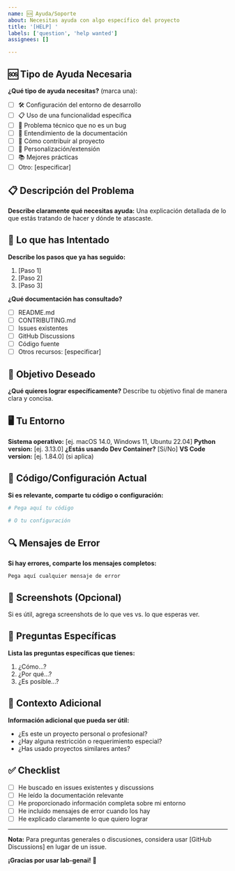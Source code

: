 ```yaml
---
name: 🆘 Ayuda/Soporte
about: Necesitas ayuda con algo específico del proyecto
title: '[HELP] '
labels: ['question', 'help wanted']
assignees: []

---
```


## 🆘 Tipo de Ayuda Necesaria

**¿Qué tipo de ayuda necesitas?** (marca una):
- [ ] 🛠️ Configuración del entorno de desarrollo
- [ ] 📋 Uso de una funcionalidad específica
- [ ] 🐛 Problema técnico que no es un bug
- [ ] 📖 Entendimiento de la documentación
- [ ] 🤝 Cómo contribuir al proyecto
- [ ] 🔧 Personalización/extensión
- [ ] 📚 Mejores prácticas
- [ ] Otro: [especificar]

## 📋 Descripción del Problema

**Describe claramente qué necesitas ayuda:**
Una explicación detallada de lo que estás tratando de hacer y dónde te atascaste.

## 🔄 Lo que has Intentado

**Describe los pasos que ya has seguido:**
1. [Paso 1]
2. [Paso 2]
3. [Paso 3]

**¿Qué documentación has consultado?**
- [ ] README.md
- [ ] CONTRIBUTING.md
- [ ] Issues existentes
- [ ] GitHub Discussions
- [ ] Código fuente
- [ ] Otros recursos: [especificar]

## 🎯 Objetivo Deseado

**¿Qué quieres lograr específicamente?**
Describe tu objetivo final de manera clara y concisa.

## 🖥️ Tu Entorno

**Sistema operativo:** [ej. macOS 14.0, Windows 11, Ubuntu 22.04]
**Python version:** [ej. 3.13.0]
**¿Estás usando Dev Container?** [Sí/No]
**VS Code version:** [ej. 1.84.0] (si aplica)

## 📝 Código/Configuración Actual

**Si es relevante, comparte tu código o configuración:**

```python
# Pega aquí tu código
```

```yaml
# O tu configuración
```

## 🔍 Mensajes de Error

**Si hay errores, comparte los mensajes completos:**

```
Pega aquí cualquier mensaje de error
```

## 📸 Screenshots (Opcional)

Si es útil, agrega screenshots de lo que ves vs. lo que esperas ver.

## 🤔 Preguntas Específicas

**Lista las preguntas específicas que tienes:**
1. ¿Cómo...?
2. ¿Por qué...?
3. ¿Es posible...?

## 🌟 Contexto Adicional

**Información adicional que pueda ser útil:**
- ¿Es este un proyecto personal o profesional?
- ¿Hay alguna restricción o requerimiento especial?
- ¿Has usado proyectos similares antes?

## ✅ Checklist

- [ ] He buscado en issues existentes y discussions
- [ ] He leído la documentación relevante
- [ ] He proporcionado información completa sobre mi entorno
- [ ] He incluido mensajes de error cuando los hay
- [ ] He explicado claramente lo que quiero lograr

---

**Nota:** Para preguntas generales o discusiones, considera usar [GitHub Discussions] en lugar de un issue.

**¡Gracias por usar lab-genai!** 🚀
